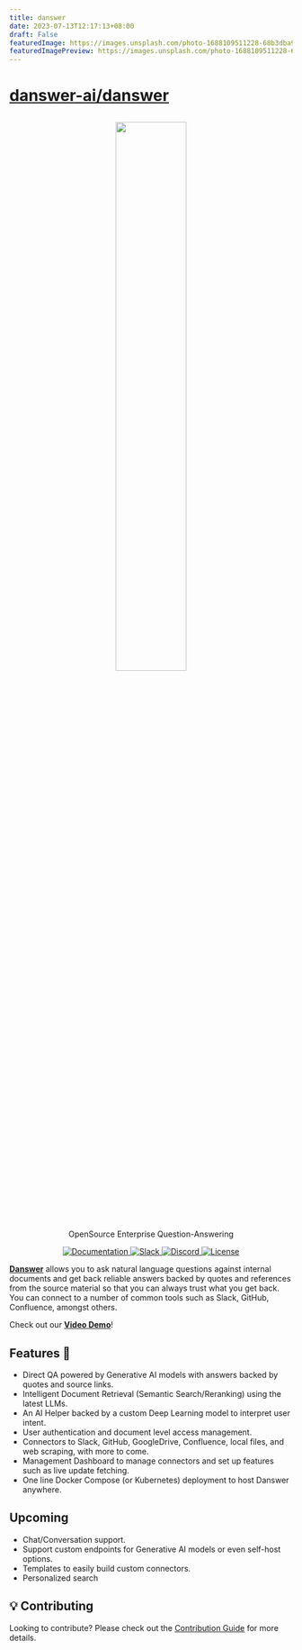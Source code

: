 ```yaml
---
title: danswer
date: 2023-07-13T12:17:13+08:00
draft: False
featuredImage: https://images.unsplash.com/photo-1688109511228-68b3dba9b6d8?ixid=M3w0NjAwMjJ8MHwxfHJhbmRvbXx8fHx8fHx8fDE2ODkyMjE4MTR8&ixlib=rb-4.0.3
featuredImagePreview: https://images.unsplash.com/photo-1688109511228-68b3dba9b6d8?ixid=M3w0NjAwMjJ8MHwxfHJhbmRvbXx8fHx8fHx8fDE2ODkyMjE4MTR8&ixlib=rb-4.0.3
---
```


# [danswer-ai/danswer](https://github.com/danswer-ai/danswer)

<h2 align="center">
<a href="https://www.danswer.ai/"> <img width="50%" src="https://github.com/danswer-owners/danswer/blob/1fabd9372d66cd54238847197c33f091a724803b/DanswerWithName.png?raw=true)" /></a>
</h2>

<p align="center">
<p align="center">OpenSource Enterprise Question-Answering</p>

<p align="center">
<a href="https://docs.danswer.dev/" target="_blank">
    <img src="https://img.shields.io/badge/docs-view-blue" alt="Documentation">
</a>
<a href="https://join.slack.com/t/danswer/shared_invite/zt-1u5ycen3o-6SJbWfivLWP5LPyp_jftuw" target="_blank">
    <img src="https://img.shields.io/badge/slack-join-blue.svg?logo=slack" alt="Slack">
</a>
<a href="https://discord.gg/TDJ59cGV2X" target="_blank">
    <img src="https://img.shields.io/badge/discord-join-blue.svg?logo=discord&logoColor=white" alt="Discord">
</a>
<a href="https://github.com/danswer-ai/danswer/blob/main/README.md" target="_blank">
    <img src="https://img.shields.io/static/v1?label=license&message=MIT&color=blue" alt="License">
</a>
</p>

<strong>[Danswer](https://www.danswer.ai/)</strong> allows you to ask natural language questions against internal documents and get back reliable answers backed by quotes and references from the source material so that you can always trust what you get back. You can connect to a number of common tools such as Slack, GitHub, Confluence, amongst others.

Check out our <strong><a href="https://www.youtube.com/watch?v=geNzY1nbCnU">Video Demo</a></strong>!


## Features 💃
* Direct QA powered by Generative AI models with answers backed by quotes and source links.
* Intelligent Document Retrieval (Semantic Search/Reranking) using the latest LLMs.
* An AI Helper backed by a custom Deep Learning model to interpret user intent.
* User authentication and document level access management.
* Connectors to Slack, GitHub, GoogleDrive, Confluence, local files, and web scraping, with more to come.
* Management Dashboard to manage connectors and set up features such as live update fetching.
* One line Docker Compose (or Kubernetes) deployment to host Danswer anywhere.

## Upcoming
* Chat/Conversation support.
* Support custom endpoints for Generative AI models or even self-host options.
* Templates to easily build custom connectors.
* Personalized search

## 💡 Contributing
Looking to contribute? Please check out the [Contribution Guide](CONTRIBUTING.md) for more details.
